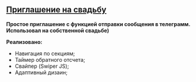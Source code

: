 ## [Приглашение на свадьбу](https://aguchkov.github.io/First-project/)

**Простое приглашение с функцией отправки сообщения в телеграмм. Использовал на собственной свадьбе)**

**Реализовано:**
- Навигация по секциям;
- Таймер обратного отсчета;
- Свайпер (Swiper JS);
- Адаптивный дизаин;
